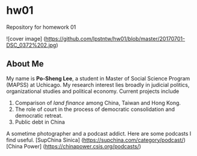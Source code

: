 # hw01
Repository for homework 01

![cover image] (https://github.com/lpstntw/hw01/blob/master/20170701-DSC_0372%202.jpg)

## About Me
My name is **Po-Sheng Lee**, a student in Master of Social Science Program (MAPSS) at Uchicago. My research interest lies broadly in judicial politics, organizational studies and political economy. 
Current projects include 
1. Comparison of *land finance* among China, Taiwan and Hong Kong.
2. The role of court in the process of democratic consolidation and democratic retreat.
3. Public debt in China

A sometime photographer and a podcast addict. Here are some podcasts I find useful.
[SupChina Sinica] (https://supchina.com/category/podcast/)
[China Power] (https://chinapower.csis.org/podcasts/)
